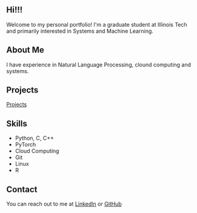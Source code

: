 ## Hi!!!
Welcome to my personal portfolio! I'm a graduate student at Illinois Tech and primarily interested in Systems and Machine Learning.

## About Me
I have experience in Natural Language Processing, clound computing and systems.

## Projects
[Projects](/Projects/project/)
## Skills
- Python, C, C++
- PyTorch
- Cloud Computing
- Git
- Linux
- R

## Contact
You can reach out to me at [LinkedIn](https://www.linkedin.com/in/manikanta-patamsetti/) or [GitHub](https://github.com/manikantateja973)

